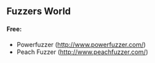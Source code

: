 ## Fuzzers World

#### Free:
  * Powerfuzzer (http://www.powerfuzzer.com/)
  * Peach Fuzzer (http://www.peachfuzzer.com/)

